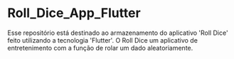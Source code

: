 # Roll_Dice_App_Flutter
Esse repositório está destinado ao armazenamento do aplicativo 'Roll Dice' feito utilizando a tecnologia 'Flutter'. O Roll Dice um aplicativo de entretenimento com a função de rolar um dado aleatoriamente.
